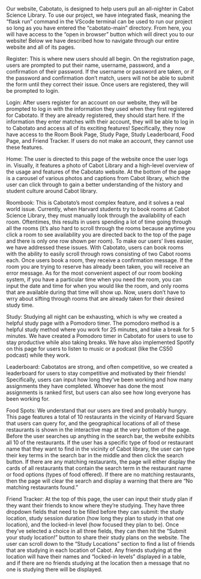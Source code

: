 Our website, Cabotato, is designed to help users pull an all-nighter in Cabot Science Library. To use our project, we have integrated flask, meaning the “flask run” command in the VScode terminal can be used to run our project so long as you have entered the “cabotato-main” directory. From here, you will have access to the “open in browser” button which will direct you to our website! Below we have described how to navigate through our entire website and all of its pages.

Register: This is where new users should all begin. On the registration page, users are prompted to put their name, username, password, and a confirmation of their password. If the username or password are taken, or if the password and confirmation don’t match, users will not be able to submit the form until they correct their issue. Once users are registered, they will be prompted to login.

Login: After users register for an account on our website, they will be prompted to log in with the information they used when they first registered for Cabotato. If they are already registered, they should start here. If the information they enter matches with their account, they will be able to log in to Cabotato and access all of its exciting features! Specifically, they now have access to the Room Book Page, Study Page, Study Leaderboard, Food Page,  and Friend Tracker. If users do not make an account, they cannot use these features.

Home: The user is directed to this page of the website once the user logs in. Visually, it features a photo of Cabot Library and a high-level overview of the usage and features of the Cabotato website. At the bottom of the page is a carousel of various photos and captions from Cabot library, which the user can click through to gain a better understanding of the history and student culture around Cabot library.

Roombook: This is Cabotato’s most complex feature, and it solves a real world issue. Currently, when Harvard students try to book rooms at Cabot Science Library, they must manually look through the availability of each room. Oftentimes, this results in users spending a lot of time going through all the rooms (it’s also hard to scroll through the rooms because anytime you click a room to see availability you are directed back to the top of the page and there is only one row shown per room). To make our users’ lives easier, we have addressed these issues. With Cabotato, users can book rooms with the ability to easily scroll through rows consisting of two Cabot rooms each. Once users book a room, they receive a confirmation message. If the room you are trying to reserve has already been taken, you will receive an error message. As for the most convenient aspect of our room booking system, if you have a particular time when you need the room, you can input the date and time for when you would like the room, and only rooms that are available during that time will show up. Now, users don’t have to wrry about sifting through rooms that are already taken for their desired study time.

Study: Studying all night can be exhausting, which is why we created a helpful study page with a Pomodoro timer. The pomodoro method is a helpful study method where you work for 25 minutes, and take a break for 5 minutes. We have created a Pomodoro timer in Cabotato for users to use to stay productive while also taking breaks. We have also implemented Spotify on this page for users to listen to music or a podcast (like the CS50 podcast) while they work.

Leaderboard: Cabotatos are strong, and often competitive, so we created a leaderboard for users to stay competitive and motivated by their friends! Specifically, users can input how long they’ve been working and how many assignments they have completed. Whoever has done the most assignments is ranked first, but users can also see how long everyone has been working for.

Food Spots: We understand that our users are tired and probably hungry. This page features a total of 10 restaurants in the vicinity of Harvard Square that users can query for, and the geographical locations of all of these restaurants is shown in the interactive map at the very bottom of the page. Before the user searches up anything in the search bar, the website exhibits all 10 of the restaurants. If the user has a specific type of food or restaurant name that they want to find in the vicinity of Cabot library, the user can type their key terms in the search bar in the middle and then click the search button. If there are any matching restaurants, the page will either display the cards of all restaurants that contain the search term in the restaurant name or food options (types of food offered). If there are no matching restaurants, then the page will clear the search and display a warning that there are “No matching restaurants found.”

Friend Tracker: At the top of this page, the user can input their study plan if they want their friends to know where they’re studying. They have three dropdown fields that need to be filled before they can submit: the study location, study session duration (how long they plan to study in that one location), and the locked-in level (how focused they plan to be). Once they’ve selected a choice in all three fields, they can then hit the “Submit your study location!” button to share their study plans on the website. The user can scroll down to the “Study Locations” section to find a list of friends that are studying in each location of Cabot. Any friends studying at the location will have their names and “locked-in levels” displayed in a table, and if there are no friends studying at the location then a message that no one is studying there will be displayed.
